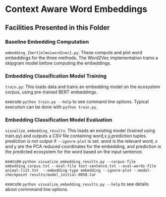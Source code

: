 # Context Aware Word Embeddings

## Facilities Presented in this Folder
### Baseline Embedding Computation
`embedding_{bert|elmo|word2vec}.py`: These compute and plot word embeddings for the three methods. The Word2Vec implementation trains a skipgram model before computing the embeddings.

### Embedding Classification Model Training
`train.py`: This loads data and trains an embedding model on the ecosystem corpus, using pre-trained BERT embeddings.

execute `python train.py --help` to see command line options. Typical execution can be done with `python train.py`.

### Embedding Classification Model Evaluation
`visualize_embedding_results`: This loads an existing model (trained using train.py) and outputs a CSV file containing word,x,y,prediction tuples. prediction is not output if `--igonre-plot` is set. word is the relevant word, x and y are the PCA reduced coordinates for the embedding, and prediction is the predicted ecosystem for the word based on the input sentence. 

execute `python visualize_embedding_results.py --corpus-file embedding_corpus.txt --eval-file test-sentence.txt --eval-words-file animal-list.txt  --embedding-type embedding --ignore-plot --model-checkpoint results/model_initial-0050.tar`

execute `python visualize_embedding_results.py --help` to see details about commmand line options.


